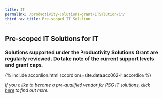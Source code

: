 ```yaml
---
title: IT
permalink: /productivity-solutions-grant/ITSolution/it/
third_nav_title: Pre-scoped IT Solution
---
```


## Pre-scoped IT Solutions for IT

### Solutions supported under the Productivity Solutions Grant are regularly reviewed. Do take note of the current support levels and grant caps.

{% include accordion.html accordions=site.data.acc062-it.accordion %}

_If you d like to become a pre-qualified vendor for PSG IT solutions, click <a target='_blank' href='https://www.imda.gov.sg/icmvendors' >here</a> to find out more._